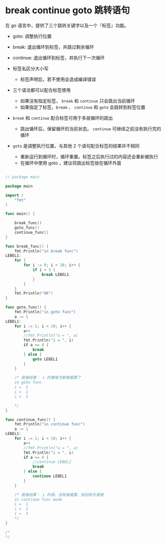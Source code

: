 # break continue goto 跳转语句

在 go 语言中，提供了三个跳转关键字以及一个『标签』功能。
+ goto: 调整执行位置
+ break: 退出循环到标签，并跳过剩余循环
+ continue: 退出循环到标签，并执行下一次循环

+ 标签名区分大小写
  + 标签声明后，若不使用会造成编译错误
+ 三个语法都可以配合标签使用
  + 如果没有指定标签， `break` 和 `continue` 只会跳出当前循环
  + 如果指定了标签，`break` 、 `continue` 和 `goto` 会跳转到标签位置
+ `break` 和 `continue` 配合标签可用于多层循环的跳出
  + 跳出循环后，保留循环的当前状态。 `continue` 可继续之前没有执行完的循环
+ `goto` 是调整执行位置，与其他 2 个语句配合标签的结果并不相同
  + 重新运行到循环时，循环重置。标签之后执行过的内容还会重新被执行
  + 在循环中使用 goto ，建议将跳出标签放在循环外面

```go

// package main

package main

import (
	"fmt"
)

func main() {

	break_func()
	goto_func()
	continue_func()
}

func break_func() {
	fmt.Println("in break func")
LEBEL1:
	for {
		for i := 0; i < 10; i++ {
			if i > 3 {
				break LEBEL1
			}
		}
	}
	fmt.Println("OK")
}

func goto_func() {
	fmt.Println("in goto func")
	a := 1
LEBEL1:
	for i := 1; i < 10; i++ {
		a++
		//fmt.Println("a = ", a)
		fmt.Println("i = ", i)
		if a == 4 {
			break
		} else {
			goto LEBEL1
		}
	}

	/* 直接结果： i 的置每次都被重置了
	in goto func
	i =  1
	i =  1
	i =  1

	*/
}

func continue_func() {
	fmt.Println("in continue func")
	a := 1
LEBEL1:
	for i := 1; i < 10; i++ {
		a++
		//fmt.Println("a = ", a)
		fmt.Println("i = ", i)
		if a == 4 {
			//continue LEBEL2
			break
		} else {
			continue LEBEL1
		}
	}

	/* 直接结果： i 的值，没有被重置，依旧依次递增
	in continue func mode
	i =  1
	i =  2
	i =  3
	*/
}

/*
*/

```
